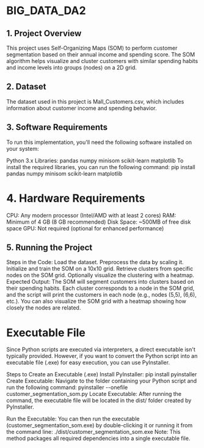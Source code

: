 # BIG_DATA_DA2
## 1. Project Overview
This project uses Self-Organizing Maps (SOM) to perform customer segmentation based on their annual income and spending score. The SOM algorithm helps visualize and cluster customers with similar spending habits and income levels into groups (nodes) on a 2D grid.

## 2. Dataset
The dataset used in this project is Mall_Customers.csv, which includes information about customer income and spending behavior.

## 3. Software Requirements
To run this implementation, you'll need the following software installed on your system:

Python 3.x
Libraries:
pandas
numpy
minisom
scikit-learn
matplotlib
To install the required libraries, you can run the following command:
pip install pandas numpy minisom scikit-learn matplotlib
# 4. Hardware Requirements
CPU: Any modern processor (Intel/AMD with at least 2 cores)
RAM: Minimum of 4 GB (8 GB recommended)
Disk Space: ~500MB of free disk space
GPU: Not required (optional for enhanced performance)
## 5. Running the Project
Steps in the Code:
Load the dataset.
Preprocess the data by scaling it.
Initialize and train the SOM on a 10x10 grid.
Retrieve clusters from specific nodes on the SOM grid.
Optionally visualize the clustering with a heatmap.
Expected Output: The SOM will segment customers into clusters based on their spending habits. Each cluster corresponds to a node in the SOM grid, and the script will print the customers in each node (e.g., nodes (5,5), (6,6), etc.). You can also visualize the SOM grid with a heatmap showing how closely the nodes are related.

# Executable File
Since Python scripts are executed via interpreters, a direct executable isn't typically provided. However, if you want to convert the Python script into an executable file (.exe) for easy execution, you can use PyInstaller.

Steps to Create an Executable (.exe)
Install PyInstaller:
pip install pyinstaller
Create Executable: Navigate to the folder containing your Python script and run the following command:
pyinstaller --onefile customer_segmentation_som.py
Locate Executable: After running the command, the executable file will be located in the dist/ folder created by PyInstaller.

Run the Executable: You can then run the executable (customer_segmentation_som.exe) by double-clicking it or running it from the command line:
./dist/customer_segmentation_som.exe
Note: This method packages all required dependencies into a single executable file.

